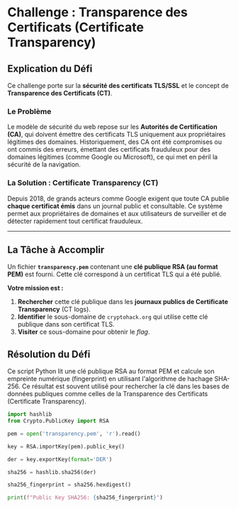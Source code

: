# Challenge : Transparence des Certificats (Certificate Transparency)

## Explication du Défi

Ce challenge porte sur la **sécurité des certificats TLS/SSL** et le concept de **Transparence des Certificats (CT)**.

### Le Problème
Le modèle de sécurité du web repose sur les **Autorités de Certification (CA)**, qui doivent émettre des certificats TLS uniquement aux propriétaires légitimes des domaines. Historiquement, des CA ont été compromises ou ont commis des erreurs, émettant des certificats frauduleux pour des domaines légitimes (comme Google ou Microsoft), ce qui met en péril la sécurité de la navigation.

### La Solution : Certificate Transparency (CT)
Depuis 2018, de grands acteurs comme Google exigent que toute CA publie **chaque certificat émis** dans un journal public et consultable. Ce système permet aux propriétaires de domaines et aux utilisateurs de surveiller et de détecter rapidement tout certificat frauduleux.

---

## La Tâche à Accomplir

Un fichier **`transparency.pem`** contenant une **clé publique RSA (au format PEM)** est fourni. Cette clé correspond à un certificat TLS qui a été publié.

**Votre mission est :**

1.  **Rechercher** cette clé publique dans les **journaux publics de Certificate Transparency** (CT logs).
2.  **Identifier** le sous-domaine de `cryptohack.org` qui utilise cette clé publique dans son certificat TLS.
3.  **Visiter** ce sous-domaine pour obtenir le *flag*.

## Résolution du Défi

Ce script Python lit une clé publique RSA au format PEM et calcule son empreinte numérique (fingerprint) en utilisant l'algorithme de hachage SHA-256. Ce résultat est souvent utilisé pour rechercher la clé dans les bases de données publiques comme celles de la Transparence des Certificats (Certificate Transparency).

```Python
import hashlib
from Crypto.PublicKey import RSA

pem = open('transparency.pem', 'r').read()

key = RSA.importKey(pem).public_key()

der = key.exportKey(format='DER')

sha256 = hashlib.sha256(der)

sha256_fingerprint = sha256.hexdigest()

print(f"Public Key SHA256: {sha256_fingerprint}")
```